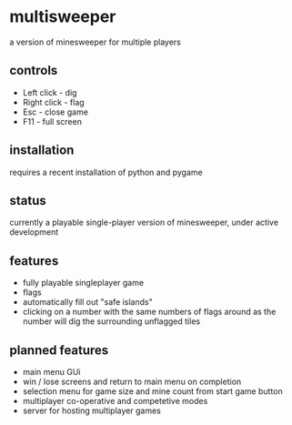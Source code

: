 # multisweeper
a version of minesweeper for multiple players

## controls
- Left click - dig
- Right click - flag
- Esc - close game
- F11 - full screen

## installation
requires a recent installation of python and pygame

## status
currently a playable single-player version of minesweeper, under active development

## features
- fully playable singleplayer game
- flags
- automatically fill out "safe islands"
- clicking on a number with the same numbers of flags around as the number will dig the surrounding unflagged tiles

## planned features
- main menu GUi
- win / lose screens and return to main menu on completion
- selection menu for game size and mine count from start game button
- multiplayer co-operative and competetive modes
- server for hosting multiplayer games